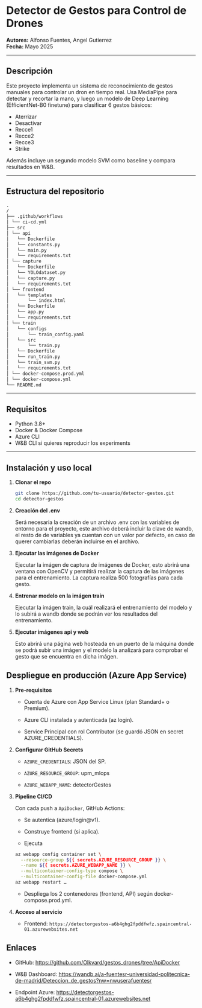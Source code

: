 # Detector de Gestos para Control de Drones

**Autores:** Alfonso Fuentes, Angel Gutierrez  
**Fecha:** Mayo 2025  

---

## Descripción

Este proyecto implementa un sistema de reconocimiento de gestos manuales para controlar un dron en tiempo real. Usa MediaPipe para detectar y recortar la mano, y luego un modelo de Deep Learning (EfficientNet-B0 finetune) para clasificar 6 gestos básicos:  
- Aterrizar  
- Desactivar  
- Recce1  
- Recce2  
- Recce3  
- Strike  

Además incluye un segundo modelo SVM como baseline y compara resultados en W&B.

---

## Estructura del repositorio
```markdown
.
/
├── .github/workflows
│ └── ci-cd.yml
├── src
│ └── api 
│   └── Dockerfile
│   └── constants.py
│   └── main.py
│   └── requirements.txt
│ └── capture
│   └── Dockerfile
│   └── YOLOdataset.py
│   └── capture.py
│   └── requirements.txt
│ └── frontend
│   └── templates
│       └── index.html
│   └── Dockerfile
│   └── app.py
│   └── requirements.txt
│ └── train
│   └── configs
│       └── train_config.yaml
│   └── src
│       └── train.py
│   └── Dockerfile
│   └── run_train.py
│   └── train_svm.py
│   └── requirements.txt
│ └── docker-compose.prod.yml
│ └── docker-compose.yml
└── README.md
```

---

## Requisitos

- Python 3.8+
- Docker & Docker Compose
- Azure CLI
- W&B CLI si quieres reproducir los experiments

---

## Instalación y uso local

1. **Clonar el repo**

   ```bash
   git clone https://github.com/tu-usuario/detector-gestos.git
   cd detector-gestos
   ```
2. **Creación del .env**
    
    Será necesaria la creación de un archivo .env con las variables de entorno para el proyecto, este archivo deberá incluir la clave de wandb, el resto de de variables ya cuentan con un valor por defecto, en caso de querer cambiarlas deberán incluirse en el archivo.

3. **Ejecutar las imágenes de Docker**

    Ejecutar la imágen de captura de imágenes de Docker, esto abrirá una ventana con OpenCV y permitirá realizar la captura de las imágenes para el entrenamiento. La captura realiza 500 fotografías para cada gesto.

4. **Entrenar modelo en la imágen train**

    Ejecutar la imágen train, la cuál realizará el entrenamiento del modelo y lo subirá a wandb donde se podrán ver los resultados del entrenamiento.

5. **Ejecutar imágenes api y web**

    Esto abrirá una página web hosteada en un puerto de la máquina donde se podrá subir una imágen y el modelo la analizará para comprobar el gesto que se encuentra en dicha imágen.

## Despliegue en producción (Azure App Service)
1. **Pre-requisitos**

    - Cuenta de Azure con App Service Linux (plan Standard+ o Premium).

    - Azure CLI instalada y autenticada (az login).

    - Service Principal con rol Contributor (se guardó JSON en secret AZURE_CREDENTIALS).

2. **Configurar GitHub Secrets**

    - `AZURE_CREDENTIALS`: JSON del SP.

    - `AZURE_RESOURCE_GROUP`: upm_mlops

    - `AZURE_WEBAPP_NAME`: detectorGestos

3. **Pipeline CI/CD**

    Con cada push a `ApiDocker`, GitHub Actions:

    - Se autentica (azure/login@v1).

    - Construye frontend (si aplica).

    - Ejecuta

    ```bash
    az webapp config container set \
      --resource-group ${{ secrets.AZURE_RESOURCE_GROUP }} \
      --name ${{ secrets.AZURE_WEBAPP_NAME }} \
      --multicontainer-config-type compose \
      --multicontainer-config-file docker-compose.yml
    az webapp restart … 
    ```
    - Despliega los 2 contenedores (frontend, API) según docker-compose.prod.yml.

4. **Acceso al servicio**

    - Frontend: `https://detectorgestos-a6b4ghg2fpddfwfz.spaincentral-01.azurewebsites.net`


## Enlaces
- GitHub: https://github.com/Olkvard/gestos_drones/tree/ApiDocker

- W&B Dashboard: https://wandb.ai/a-fuentesr-universidad-politecnica-de-madrid/Deteccion_de_gestos?nw=nwuserafuentesr

- Endpoint Azure: https://detectorgestos-a6b4ghg2fpddfwfz.spaincentral-01.azurewebsites.net